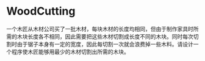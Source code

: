 # WoodCutting
一个木匠从木材公司买了一批木材，每块木材的长度均相同，但由于制作家具时所需的木块长度各不相同，因此需要把这些木材切割成长度不同的木块。同时每次切割时由于锯子本身有一定的宽度，因此每切割一次就会浪费掉一些木料。请设计一个程序使木匠能够用最少的木材切割出所需的木块。
